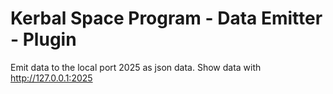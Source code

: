# Kerbal Space Program - Data Emitter - Plugin

Emit data to the local port 2025 as json data.
Show data with http://127.0.0.1:2025